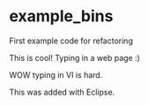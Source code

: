 example_bins
============

First example code for refactoring

This is cool!  Typing in a web page :)

WOW typing in VI is hard.

This was added with Eclipse.
